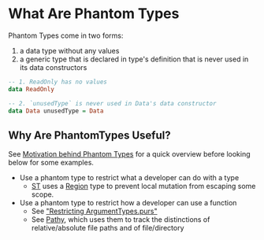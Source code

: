 # What Are Phantom Types

Phantom Types come in two forms:
1. a data type without any values
2. a generic type that is declared in type's definition that is never used in its data constructors
```purescript
-- 1. ReadOnly has no values
data ReadOnly

-- 2. `unusedType` is never used in Data's data constructor
data Data unusedType = Data
```

## Why Are PhantomTypes Useful?

See [Motivation behind Phantom Types](https://stackoverflow.com/questions/28247543/motivation-behind-phantom-types/28250226#28250226) for a quick overview before looking below for some examples.

- Use a phantom type to restrict what a developer can do with a type
    - [ST](https://pursuit.purescript.org/packages/purescript-st/4.0.0/docs/Control.Monad.ST.Internal#t:ST) uses a [Region](https://pursuit.purescript.org/packages/purescript-st/4.0.0/docs/Control.Monad.ST.Internal#k:Region) type to prevent local mutation from escaping some scope.
- Use a phantom type to restrict how a developer can use a function
    - See ["Restricting ArgumentTypes.purs"](./02-Restricting-Argument-Types.purs)
    - See [Pathy](https://github.com/slamdata/purescript-pathy#introduction), which uses them to track the distinctions of relative/absolute file paths and of file/directory
